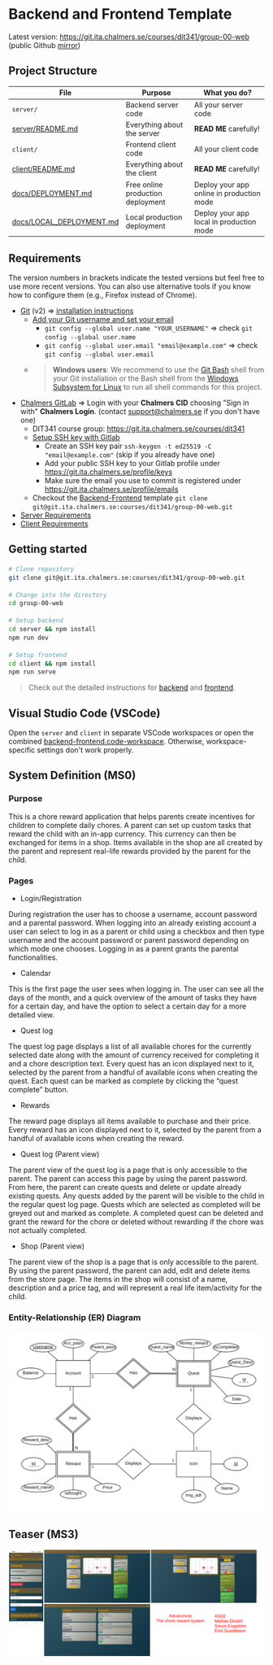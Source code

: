 # Backend and Frontend Template

Latest version: https://git.ita.chalmers.se/courses/dit341/group-00-web (public Github [mirror](https://github.com/dit341/group-00-web))

## Project Structure

| File        | Purpose           | What you do?  |
| ------------- | ------------- | ----- |
| `server/` | Backend server code | All your server code |
| [server/README.md](server/README.md) | Everything about the server | **READ ME** carefully! |
| `client/` | Frontend client code | All your client code |
| [client/README.md](client/README.md) | Everything about the client | **READ ME** carefully! |
| [docs/DEPLOYMENT.md](docs/DEPLOYMENT.md) | Free online production deployment | Deploy your app online in production mode |
| [docs/LOCAL_DEPLOYMENT.md](docs/LOCAL_DEPLOYMENT.md) | Local production deployment | Deploy your app local in production mode |

## Requirements

The version numbers in brackets indicate the tested versions but feel free to use more recent versions.
You can also use alternative tools if you know how to configure them (e.g., Firefox instead of Chrome).

* [Git](https://git-scm.com/) (v2) => [installation instructions](https://www.atlassian.com/git/tutorials/install-git)
  * [Add your Git username and set your email](https://docs.gitlab.com/ce/gitlab-basics/start-using-git.html#add-your-git-username-and-set-your-email)
    * `git config --global user.name "YOUR_USERNAME"` => check `git config --global user.name`
    * `git config --global user.email "email@example.com"` => check `git config --global user.email`
  * > **Windows users**: We recommend to use the [Git Bash](https://www.atlassian.com/git/tutorials/git-bash) shell from your Git installation or the Bash shell from the [Windows Subsystem for Linux](https://docs.microsoft.com/en-us/windows/wsl/install-win10) to run all shell commands for this project.
* [Chalmers GitLab](https://git.ita.chalmers.se/) => Login with your **Chalmers CID** choosing "Sign in with" **Chalmers Login**. (contact [support@chalmers.se](mailto:support@chalmers.se) if you don't have one)
  * DIT341 course group: https://git.ita.chalmers.se/courses/dit341
  * [Setup SSH key with Gitlab](https://docs.gitlab.com/ee/ssh/)
    * Create an SSH key pair `ssh-keygen -t ed25519 -C "email@example.com"` (skip if you already have one)
    * Add your public SSH key to your Gitlab profile under https://git.ita.chalmers.se/profile/keys
    * Make sure the email you use to commit is registered under https://git.ita.chalmers.se/profile/emails
  * Checkout the [Backend-Frontend](https://git.ita.chalmers.se/courses/dit341/group-00-web) template `git clone git@git.ita.chalmers.se:courses/dit341/group-00-web.git`
* [Server Requirements](./server/README.md#Requirements)
* [Client Requirements](./client/README.md#Requirements)

## Getting started

```bash
# Clone repository
git clone git@git.ita.chalmers.se:courses/dit341/group-00-web.git

# Change into the directory
cd group-00-web

# Setup backend
cd server && npm install
npm run dev

# Setup frontend
cd client && npm install
npm run serve
```

> Check out the detailed instructions for [backend](./server/README.md) and [frontend](./client/README.md).

## Visual Studio Code (VSCode)

Open the `server` and `client` in separate VSCode workspaces or open the combined [backend-frontend.code-workspace](./backend-frontend.code-workspace). Otherwise, workspace-specific settings don't work properly.

## System Definition (MS0)

### Purpose

This is a chore reward application that helps parents create incentives for children to complete daily chores. A parent can set up custom tasks that reward the child with an in-app currency. This currency can then be exchanged for items in a shop. Items available in the shop are all created by the parent and represent real-life rewards provided by the parent for the child.

### Pages

* Login/Registration

During registration the user has to choose a username, account password and a parental password. When logging into an already existing account a user can select to log in as a parent or child using a checkbox and then type username and the account password or parent password depending on which mode one chooses. Logging in as a parent grants the parental functionalities.

* Calendar

This is the first page the user sees when logging in. The user can see all the days of the month, and a quick overview of the amount of tasks they have for a certain day, and have the option to select a certain day for a more detailed view.

* Quest log

The quest log page displays a list of all available chores for the currently selected date along with the amount of currency received for completing it and a chore description text. Every quest has an icon displayed next to it, selected by the parent from a handful of available icons when creating the quest. Each quest can be marked as complete by clicking the “quest complete” button.

* Rewards

The reward page displays all items available to purchase and their price. Every reward has an icon displayed next to it, selected by the parent from a handful of available icons when creating the reward.

* Quest log (Parent view)

The parent view of the quest log is a page that is only accessible to the parent. The parent can access this page by using the parent password. From here, the parent can create quests and delete or update already existing quests. Any quests added by the parent will be visible to the child in the regular quest log page. Quests which are selected as completed will be greyed out and marked as complete. A completed quest can be deleted and grant the reward for the chore or deleted without rewarding if the chore was not actually completed.

* Shop (Parent view)

The parent view of the shop is a page that is only accessible to the parent. By using the parent password, the parent can add, edit and delete items from the store page. The items in the shop will consist of a name, description and a price tag, and will represent a real life item/activity for the child.


### Entity-Relationship (ER) Diagram

![ER Diagram](./images/er_diagram.png)

## Teaser (MS3)

![Teaser](./images/teaser.png)
